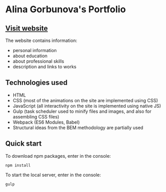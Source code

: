 # Alina Gorbunova's Portfolio
## [Visit website](https://alinagorbunova.ru)
The website contains information:
- personal information
- about education
- about professional skills
- description and links to works

## Technologies used
- HTML
- CSS (most of the animations on the site are implemented using CSS)
- JavaScript (all interactivity on the site is implemented using native JS)
- Gulp (task scheduler used to minify files and images, and also for assembling CSS files)
- Webpack (ES6 Modules, Babel)
- Structural ideas from the BEM methodology are partially used

## Quick start
To download npm packages, enter in the console:
```
npm install
```
To start the local server, enter in the console:
```
gulp
```
